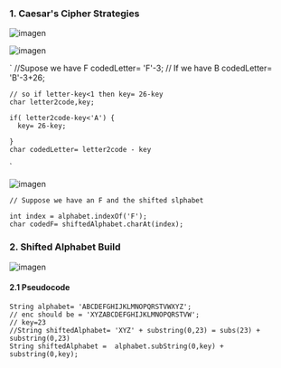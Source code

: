 
### 1. Caesar's Cipher Strategies

![imagen](https://user-images.githubusercontent.com/63612112/199528708-a6595e60-7ed7-48b8-9fde-1ff5d0aaa981.png)

![imagen](https://user-images.githubusercontent.com/63612112/199537332-c6811c0e-fa1a-46f5-a294-3559bca5db13.png)

`
    //Supose we have F
    codedLetter= 'F'-3;
    // If we have B
    codedLetter= 'B'-3+26;
    
    // so if letter-key<1 then key= 26-key
    char letter2code,key;
    
    if( letter2code-key<'A') {
      key= 26-key;
      
    }
    char codedLetter= letter2code - key
`

![imagen](https://user-images.githubusercontent.com/63612112/199537470-281334d9-6cf9-47d7-9e93-ff4452df9088.png)

``` 
// Suppose we have an F and the shifted slphabet

int index = alphabet.indexOf('F');
char codedF= shiftedAlphabet.charAt(index);

```
### 2. Shifted Alphabet Build


![imagen](https://user-images.githubusercontent.com/63612112/199542616-e57e9b58-41f3-4f0d-9520-37adafe0b2e7.png)

#### 2.1 Pseudocode

```
String alphabet= 'ABCDEFGHIJKLMNOPQRSTVWXYZ';
// enc should be = 'XYZABCDEFGHIJKLMNOPQRSTVW';
// key=23
//String shiftedAlphabet= 'XYZ' + substring(0,23) = subs(23) + substring(0,23)
String shiftedAlphabet =  alphabet.subString(0,key) + substring(0,key);

```
